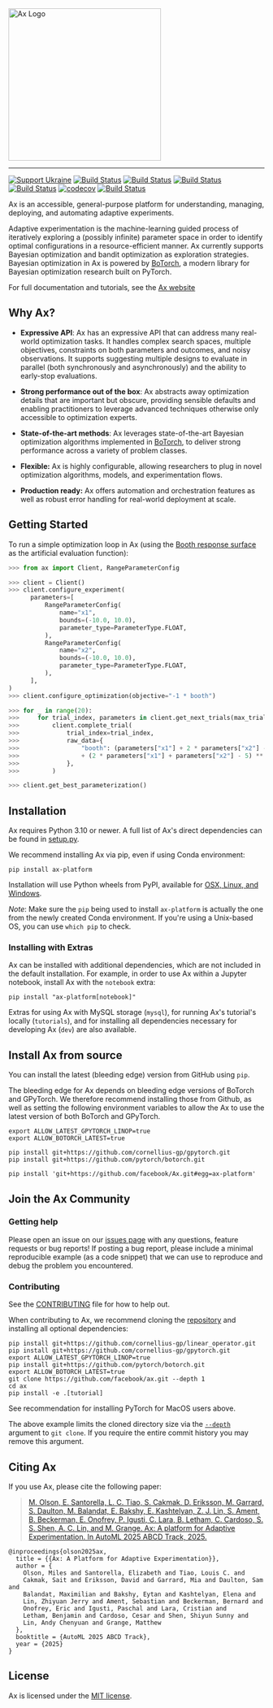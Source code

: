 <img width="300" src="https://ax.dev/img/ax_logo_lockup.svg" alt="Ax Logo" />

<hr/>

[![Support Ukraine](https://img.shields.io/badge/Support-Ukraine-FFD500?style=flat&labelColor=005BBB)](https://opensource.fb.com/support-ukraine)
[![Build Status](https://img.shields.io/pypi/v/ax-platform.svg)](https://pypi.org/project/ax-platform/)
[![Build Status](https://img.shields.io/pypi/pyversions/ax-platform.svg)](https://pypi.org/project/ax-platform/)
[![Build Status](https://img.shields.io/pypi/wheel/ax-platform.svg)](https://pypi.org/project/ax-platform/)
[![Build Status](https://github.com/facebook/Ax/workflows/Build%20and%20Test%20Workflow/badge.svg)](https://github.com/facebook/Ax/actions?query=workflow%3A%22Build+and+Test+Workflow%22)
[![codecov](https://codecov.io/gh/facebook/Ax/branch/main/graph/badge.svg)](https://codecov.io/gh/facebook/Ax)
[![Build Status](https://img.shields.io/badge/license-MIT-green.svg)](LICENSE)

Ax is an accessible, general-purpose platform for understanding, managing,
deploying, and automating adaptive experiments.

Adaptive experimentation is the machine-learning guided process of iteratively
exploring a (possibly infinite) parameter space in order to identify optimal
configurations in a resource-efficient manner. Ax currently supports Bayesian
optimization and bandit optimization as exploration strategies. Bayesian
optimization in Ax is powered by
[BoTorch](https://github.com/facebookexternal/botorch), a modern library for
Bayesian optimization research built on PyTorch.

For full documentation and tutorials, see the [Ax website](https://ax.dev)

## Why Ax?

- **Expressive API**: Ax has an expressive API that can address many real-world
  optimization tasks. It handles complex search spaces, multiple objectives,
  constraints on both parameters and outcomes, and noisy observations. It
  supports suggesting multiple designs to evaluate in parallel (both
  synchronously and asynchronously) and the ability to early-stop evaluations.

- **Strong performance out of the box**: Ax abstracts away optimization details
  that are important but obscure, providing sensible defaults and enabling
  practitioners to leverage advanced techniques otherwise only accessible to
  optimization experts.

- **State-of-the-art methods**: Ax leverages state-of-the-art Bayesian
  optimization algorithms implemented in [BoTorch](https://botorch.org/), to
  deliver strong performance across a variety of problem classes.

- **Flexible:** Ax is highly configurable, allowing researchers to plug in novel
  optimization algorithms, models, and experimentation flows.

- **Production ready:** Ax offers automation and orchestration features as well
  as robust error handling for real-world deployment at scale.

## Getting Started

To run a simple optimization loop in Ax (using the
[Booth response surface](https://www.sfu.ca/~ssurjano/booth.html) as the
artificial evaluation function):

```python
>>> from ax import Client, RangeParameterConfig

>>> client = Client()
>>> client.configure_experiment(
      parameters=[
          RangeParameterConfig(
              name="x1",
              bounds=(-10.0, 10.0),
              parameter_type=ParameterType.FLOAT,
          ),
          RangeParameterConfig(
              name="x2",
              bounds=(-10.0, 10.0),
              parameter_type=ParameterType.FLOAT,
          ),
      ],
)
>>> client.configure_optimization(objective="-1 * booth")

>>> for _ in range(20):
>>>     for trial_index, parameters in client.get_next_trials(max_trials=1).items():
>>>         client.complete_trial(
>>>             trial_index=trial_index,
>>>             raw_data={
>>>                 "booth": (parameters["x1"] + 2 * parameters["x2"] - 7) ** 2
>>>                 + (2 * parameters["x1"] + parameters["x2"] - 5) ** 2
>>>             },
>>>         )

>>> client.get_best_parameterization()
```

## Installation

Ax requires Python 3.10 or newer. A full list of Ax's direct dependencies can be
found in [setup.py](https://github.com/facebook/Ax/blob/main/setup.py).

We recommend installing Ax via pip, even if using Conda environment:

```shell
pip install ax-platform
```

Installation will use Python wheels from PyPI, available for
[OSX, Linux, and Windows](https://pypi.org/project/ax-platform/#files).

_Note_: Make sure the `pip` being used to install `ax-platform` is actually the
one from the newly created Conda environment. If you're using a Unix-based OS,
you can use `which pip` to check.

### Installing with Extras

Ax can be installed with additional dependencies, which are not included in the
default installation. For example, in order to use Ax within a Jupyter notebook,
install Ax with the `notebook` extra:

```shell
pip install "ax-platform[notebook]"
```

Extras for using Ax with MySQL storage (`mysql`), for running Ax's tutorial's
locally (`tutorials`), and for installing all dependencies necessary for
developing Ax (`dev`) are also available.

## Install Ax from source

You can install the latest (bleeding edge) version from GitHub using `pip`.

The bleeding edge for Ax depends on bleeding edge versions of BoTorch and
GPyTorch. We therefore recommend installing those from Github, as well as
setting the following environment variables to allow the Ax to use the latest
version of both BoTorch and GPyTorch.

```shell
export ALLOW_LATEST_GPYTORCH_LINOP=true
export ALLOW_BOTORCH_LATEST=true

pip install git+https://github.com/cornellius-gp/gpytorch.git
pip install git+https://github.com/pytorch/botorch.git

pip install 'git+https://github.com/facebook/Ax.git#egg=ax-platform'
```

## Join the Ax Community

### Getting help

Please open an issue on our [issues page](https://github.com/facebook/Ax/issues)
with any questions, feature requests or bug reports! If posting a bug report,
please include a minimal reproducible example (as a code snippet) that we can
use to reproduce and debug the problem you encountered.

### Contributing

See the [CONTRIBUTING](CONTRIBUTING.md) file for how to help out.

When contributing to Ax, we recommend cloning the
[repository](https://github.com/facebook/Ax) and installing all optional
dependencies:

```
pip install git+https://github.com/cornellius-gp/linear_operator.git
pip install git+https://github.com/cornellius-gp/gpytorch.git
export ALLOW_LATEST_GPYTORCH_LINOP=true
pip install git+https://github.com/pytorch/botorch.git
export ALLOW_BOTORCH_LATEST=true
git clone https://github.com/facebook/ax.git --depth 1
cd ax
pip install -e .[tutorial]
```

See recommendation for installing PyTorch for MacOS users above.

The above example limits the cloned directory size via the
[`--depth`](https://git-scm.com/docs/git-clone#Documentation/git-clone.txt---depthltdepthgt)
argument to `git clone`. If you require the entire commit history you may remove
this argument.

## Citing Ax

If you use Ax, please cite the following paper:
> [M. Olson, E. Santorella, L. C. Tiao, S. Cakmak, D. Eriksson, M. Garrard, S. Daulton, M. Balandat,  E. Bakshy, E. Kashtelyan, Z. J. Lin, S. Ament, B. Beckerman, E. Onofrey, P. Igusti, C. Lara, B. Letham, C. Cardoso, S. S. Shen, A. C. Lin, and M. Grange. Ax: A platform for Adaptive Experimentation. In AutoML 2025 ABCD Track, 2025.](https://openreview.net/forum?id=U1f6wHtG1g)

```
@inproceedings{olson2025ax,
  title = {{Ax: A Platform for Adaptive Experimentation}},
  author = {
    Olson, Miles and Santorella, Elizabeth and Tiao, Louis C. and
    Cakmak, Sait and Eriksson, David and Garrard, Mia and Daulton, Sam and
    Balandat, Maximilian and Bakshy, Eytan and Kashtelyan, Elena and
    Lin, Zhiyuan Jerry and Ament, Sebastian and Beckerman, Bernard and
    Onofrey, Eric and Igusti, Paschal and Lara, Cristian and
    Letham, Benjamin and Cardoso, Cesar and Shen, Shiyun Sunny and
    Lin, Andy Chenyuan and Grange, Matthew
  },
  booktitle = {AutoML 2025 ABCD Track},
  year = {2025}
}
```

## License

Ax is licensed under the [MIT license](./LICENSE).

